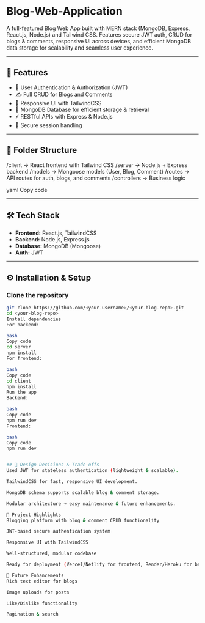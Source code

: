 # Blog-Web-Application
A full-featured Blog Web App built with MERN stack (MongoDB, Express, React.js, Node.js) and Tailwind CSS. Features secure JWT auth, CRUD for blogs &amp; comments, responsive UI across devices, and efficient MongoDB data storage for scalability and seamless user experience.

---

## 🚀 Features
- 🔐 User Authentication & Authorization (JWT)  
- ✍️ Full CRUD for Blogs and Comments  
- 📱 Responsive UI with TailwindCSS  
- 💾 MongoDB Database for efficient storage & retrieval  
- ⚡ RESTful APIs with Express & Node.js  
- 🔄 Secure session handling  

---

## 📂 Folder Structure
/client → React frontend with Tailwind CSS
/server → Node.js + Express backend
/models → Mongoose models (User, Blog, Comment)
/routes → API routes for auth, blogs, and comments
/controllers → Business logic

yaml
Copy code

---

## 🛠️ Tech Stack
- **Frontend:** React.js, TailwindCSS  
- **Backend:** Node.js, Express.js  
- **Database:** MongoDB (Mongoose)  
- **Auth:** JWT  

---

## ⚙️ Installation & Setup

### Clone the repository
```bash
git clone https://github.com/<your-username>/<your-blog-repo>.git
cd <your-blog-repo>
Install dependencies
For backend:

bash
Copy code
cd server
npm install
For frontend:

bash
Copy code
cd client
npm install
Run the app
Backend:

bash
Copy code
npm run dev
Frontend:

bash
Copy code
npm run dev


## 📖 Design Decisions & Trade-offs
Used JWT for stateless authentication (lightweight & scalable).

TailwindCSS for fast, responsive UI development.

MongoDB schema supports scalable blog & comment storage.

Modular architecture → easy maintenance & future enhancements.

🌟 Project Highlights
Blogging platform with blog & comment CRUD functionality

JWT-based secure authentication system

Responsive UI with TailwindCSS

Well-structured, modular codebase

Ready for deployment (Vercel/Netlify for frontend, Render/Heroku for backend)

📌 Future Enhancements
Rich text editor for blogs

Image uploads for posts

Like/Dislike functionality

Pagination & search
